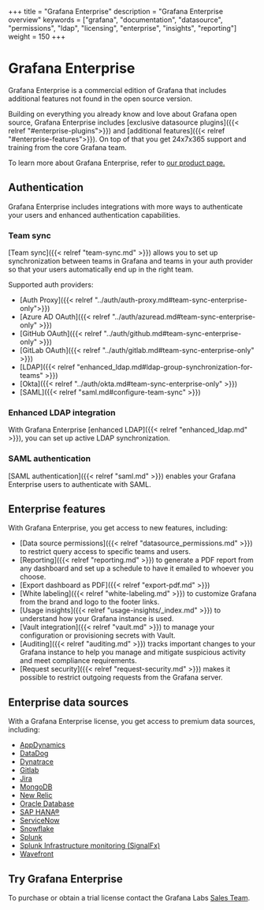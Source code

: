 +++
title = "Grafana Enterprise"
description = "Grafana Enterprise overview"
keywords = ["grafana", "documentation", "datasource", "permissions", "ldap", "licensing", "enterprise", "insights", "reporting"]
weight = 150
+++

# Grafana Enterprise

Grafana Enterprise is a commercial edition of Grafana that includes additional features not found in the open source version.

Building on everything you already know and love about Grafana open source, Grafana Enterprise includes [exclusive datasource plugins]({{< relref "#enterprise-plugins">}}) and [additional features]({{< relref "#enterprise-features">}}). On top of that you get 24x7x365 support and training from the core Grafana team.

To learn more about Grafana Enterprise, refer to [our product page.](https://grafana.com/enterprise)

## Authentication

Grafana Enterprise includes integrations with more ways to authenticate your users and enhanced authentication capabilities.

### Team sync

[Team sync]({{< relref "team-sync.md" >}}) allows you to set up synchronization between teams in Grafana and teams in your auth provider so that your users automatically end up in the right team.

Supported auth providers:

- [Auth Proxy]({{< relref "../auth/auth-proxy.md#team-sync-enterprise-only">}})
- [Azure AD OAuth]({{< relref "../auth/azuread.md#team-sync-enterprise-only" >}})
- [GitHub OAuth]({{< relref "../auth/github.md#team-sync-enterprise-only" >}})
- [GitLab OAuth]({{< relref "../auth/gitlab.md#team-sync-enterprise-only" >}})
- [LDAP]({{< relref "enhanced_ldap.md#ldap-group-synchronization-for-teams" >}})
- [Okta]({{< relref "../auth/okta.md#team-sync-enterprise-only" >}})
- [SAML]({{< relref "saml.md#configure-team-sync" >}})

### Enhanced LDAP integration

With Grafana Enterprise [enhanced LDAP]({{< relref "enhanced_ldap.md" >}}), you can set up active LDAP synchronization.

### SAML authentication

[SAML authentication]({{< relref "saml.md" >}}) enables your Grafana Enterprise users to authenticate with SAML.

## Enterprise features

With Grafana Enterprise, you get access to new features, including:

- [Data source permissions]({{< relref "datasource_permissions.md" >}}) to restrict query access to specific teams and users.
- [Reporting]({{< relref "reporting.md" >}}) to generate a PDF report from any dashboard and set up a schedule to have it emailed to whoever you choose.
- [Export dashboard as PDF]({{< relref "export-pdf.md" >}})
- [White labeling]({{< relref "white-labeling.md" >}}) to customize Grafana from the brand and logo to the footer links.
- [Usage insights]({{< relref "usage-insights/_index.md" >}}) to understand how your Grafana instance is used.
- [Vault integration]({{< relref "vault.md" >}}) to manage your configuration or provisioning secrets with Vault.
- [Auditing]({{< relref "auditing.md" >}}) tracks important changes to your Grafana instance to help you manage and mitigate suspicious activity and meet compliance requirements.
- [Request security]({{< relref "request-security.md" >}}) makes it possible to restrict outgoing requests from the Grafana server.

## Enterprise data sources

With a Grafana Enterprise license, you get access to premium data sources, including:

- [AppDynamics](https://grafana.com/plugins/dlopes7-appdynamics-datasource)
- [DataDog](https://grafana.com/plugins/grafana-datadog-datasource)
- [Dynatrace](https://grafana.com/plugins/grafana-dynatrace-datasource)
- [Gitlab](https://grafana.com/grafana/plugins/grafana-gitlab-datasource)
- [Jira](https://grafana.com/grafana/plugins/grafana-jira-datasource)
- [MongoDB](https://grafana.com/grafana/plugins/grafana-mongodb-datasource)
- [New Relic](https://grafana.com/plugins/grafana-newrelic-datasource)
- [Oracle Database](https://grafana.com/plugins/grafana-oracle-datasource)
- [SAP HANA®](https://grafana.com/grafana/plugins/grafana-saphana-datasource/)
- [ServiceNow](https://grafana.com/grafana/plugins/grafana-servicenow-datasource)
- [Snowflake](https://grafana.com/grafana/plugins/grafana-snowflake-datasource)
- [Splunk](https://grafana.com/plugins/grafana-splunk-datasource)
- [Splunk Infrastructure monitoring (SignalFx)](https://grafana.com/grafana/plugins/grafana-splunk-monitoring-datasource)
- [Wavefront](https://grafana.com/grafana/plugins/grafana-wavefront-datasource)

## Try Grafana Enterprise

To purchase or obtain a trial license contact the Grafana Labs [Sales Team](https://grafana.com/contact?about=support&topic=Grafana%20Enterprise).

